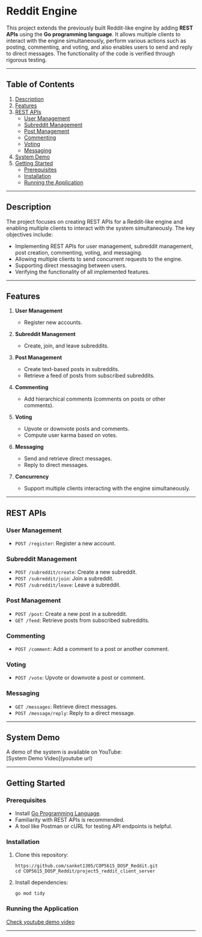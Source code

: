 # Reddit Engine

This project extends the previously built Reddit-like engine by adding **REST APIs** using the **Go programming language**. It allows multiple clients to interact with the engine simultaneously, perform various actions such as posting, commenting, and voting, and also enables users to send and reply to direct messages. The functionality of the code is verified through rigorous testing.

---

## Table of Contents

1. [Description](#description)
2. [Features](#features)
3. [REST APIs](#rest-apis)
   - [User Management](#user-management)
   - [Subreddit Management](#subreddit-management)
   - [Post Management](#post-management)
   - [Commenting](#commenting)
   - [Voting](#voting)
   - [Messaging](#messaging)
4. [System Demo](#system-demo)
5. [Getting Started](#getting-started)
   - [Prerequisites](#prerequisites)
   - [Installation](#installation)
   - [Running the Application](#running-the-application)

---

## Description

The project focuses on creating REST APIs for a Reddit-like engine and enabling multiple clients to interact with the system simultaneously. The key objectives include:

- Implementing REST APIs for user management, subreddit management, post creation, commenting, voting, and messaging.
- Allowing multiple clients to send concurrent requests to the engine.
- Supporting direct messaging between users.
- Verifying the functionality of all implemented features.

---

## Features

1. **User Management**
   - Register new accounts.

2. **Subreddit Management**
   - Create, join, and leave subreddits.

3. **Post Management**
   - Create text-based posts in subreddits.
   - Retrieve a feed of posts from subscribed subreddits.

4. **Commenting**
   - Add hierarchical comments (comments on posts or other comments).

5. **Voting**
   - Upvote or downvote posts and comments.
   - Compute user karma based on votes.

6. **Messaging**
   - Send and retrieve direct messages.
   - Reply to direct messages.

7. **Concurrency**
   - Support multiple clients interacting with the engine simultaneously.

---

## REST APIs

### User Management
- `POST /register`: Register a new account.

### Subreddit Management
- `POST /subreddit/create`: Create a new subreddit.
- `POST /subreddit/join`: Join a subreddit.
- `POST /subreddit/leave`: Leave a subreddit.

### Post Management
- `POST /post`: Create a new post in a subreddit.
- `GET /feed`: Retrieve posts from subscribed subreddits.

### Commenting
- `POST /comment`: Add a comment to a post or another comment.

### Voting
- `POST /vote`: Upvote or downvote a post or comment.

### Messaging
- `GET /messages`: Retrieve direct messages.
- `POST /message/reply`: Reply to a direct message.

---

## System Demo

A demo of the system is available on YouTube:  
[System Demo Video](youtube url)

---

## Getting Started

### Prerequisites

- Install [Go Programming Language](https://go.dev/).
- Familiarity with REST APIs is recommended.
- A tool like Postman or cURL for testing API endpoints is helpful.

### Installation

1. Clone this repository:
   ```
   https://github.com/sanket1305/COP5615_DOSP_Reddit.git
   cd COP5615_DOSP_Reddit/project5_reddit_client_server
   ```

2. Install dependencies:
   ```
   go mod tidy
   ```

### Running the Application

[Check youtube demo video](https://youtu.be/h1urknlePyE)

---
